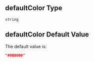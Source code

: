 ## defaultColor Type

`string`

## defaultColor Default Value

The default value is:

```json
"#9B0000"
```
